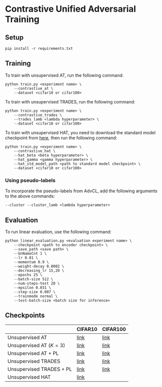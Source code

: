 # Contrastive Unified Adversarial Training

## Setup
```
pip install -r requirements.txt
```

## Training
To train with unsupervised AT, run the following command:
```
python train.py <experiment name> \
    --contrastive_at \
    --dataset <cifar10 or cifar100>
```

To train with unsupervised TRADES, run the following command:
```
python train.py <experiment name> \
    --contrastive_trades \
    --trades_lamb <lambda hyperparameter> \
    --dataset <cifar10 or cifar100>
```

To train with unsupervised HAT, you need to download the standard model checkpoint from [here](https://drive.google.com/file/d/107LBST4EbfzyAzUaFxGHEOt_xM2JVyEA/view?usp=sharing), then run the following command:
```
python train.py <experiment name> \
    --contrastive_hat \
    --hat_beta <beta hyperparameter> \
    --hat_gamma <gamma hyperparameter> \
    --hat_std_model_path <path to standard model checkpoint> \
    --dataset <cifar10 or cifar100>
```

### Using pseudo-labels
To incorporate the pseudo-labels from AdvCL, add the following arguments to the above commands:
```
--cluster --cluster_lamb <lambda hyperparameter>
```


## Evaluation
To run linear evaluation, use the following command:
```
python linear_evaluation.py <evaluation experiment name> \
    --checkpoint <path to encoder checkpoint> \ 
    --save_path <save path> \
    --bnNameCnt 1 \
    --lr 0.01 \
    --momentum 0.9 \
    --weight-decay 0.0002 \
    --decreasing_lr 15,20 \
    --epochs 25 \
    --batch-size 512 \
    --num-steps-test 20 \
    --epsilon 0.031 \
    --step-size 0.007 \
    --trainmode normal \
    --test-batch-size <batch size for inference>

```

## Checkpoints



|                          | CIFAR10                                                                                    | CIFAR100                                                                                   |
| ------------------------ |:------------------------------------------------------------------------------------------ | ------------------------------------------------------------------------------------------ |
| Unsupervised AT          | [link](https://drive.google.com/file/d/1DvkGMuxd3T2MPRMee1FS63ALGWaKugAg/view?usp=sharing) | [link](https://drive.google.com/file/d/13y7-U2omadbNQ9YxlQ6QDA8O2tCB4Xsg/view?usp=sharing) |
| Unsupervised AT ($K=3$)  | [link](https://drive.google.com/file/d/1ExMOO-bSQez8_QGgcxKyYZR13w2e7l3O/view?usp=sharing) | [link](https://drive.google.com/file/d/1GyGo9F8d9YTxA7bZPlm3psZR_mpos1Di/view?usp=sharing) |
| Unsupervised AT + PL     | [link](https://drive.google.com/file/d/1GhkZbMQyWacbGCXRuAtB37X7bM4xxbcx/view?usp=sharing) | [link](https://drive.google.com/file/d/1z4OMHQpwwIjAtCNxSFZzpLuOPeVD-Q6k/view?usp=sharing) |
| Unsupervised TRADES      | [link](https://drive.google.com/file/d/1yfwvolvCMZzT6eTsLHUT9t3CZUmUnEu2/view?usp=sharing) | [link](https://drive.google.com/file/d/1jBaRPkc-W5MYysVWZZAsJBqe-L-iEWI5/view?usp=sharing) |
| Unsupervised TRADES + PL | [link](https://drive.google.com/file/d/1wR2dqnRwMUB5OWQZ_AjRWRYtw8LDdr_Q/view?usp=sharing) | [link](https://drive.google.com/file/d/1I2lDPnvqQ1pVjQEtgw1dylFapf4ajTyB/view?usp=sharing) |
| Unsupervised HAT         | [link](https://drive.google.com/file/d/1lg1ci02FDbw89GljptWRlGiaJbN8pqVr/view?usp=sharing) |                                                                                            |

